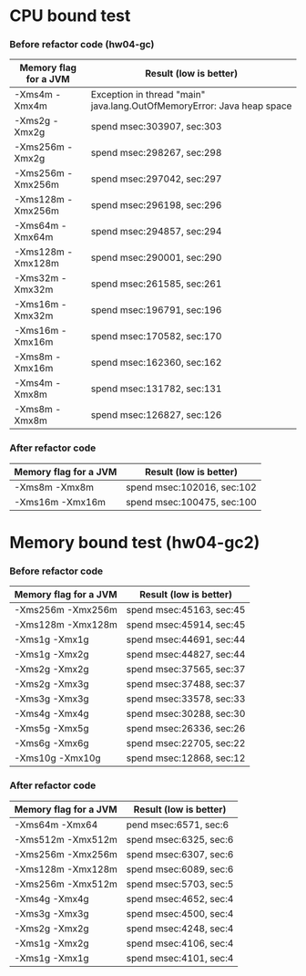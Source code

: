 # CPU bound test
### Before refactor code (hw04-gc)
| Memory flag for a JVM | Result (low is better)     |
|-----------------------|----------------------------|
| -Xms4m -Xmx4m         | Exception in thread "main" java.lang.OutOfMemoryError: Java heap space|
| -Xms2g -Xmx2g         | spend msec:303907, sec:303 |
| -Xms256m -Xmx2g       | spend msec:298267, sec:298 |
| -Xms256m -Xmx256m     | spend msec:297042, sec:297 |
| -Xms128m -Xmx256m     | spend msec:296198, sec:296 |
| -Xms64m -Xmx64m       | spend msec:294857, sec:294 |
| -Xms128m -Xmx128m     | spend msec:290001, sec:290 |
| -Xms32m -Xmx32m       | spend msec:261585, sec:261 |
| -Xms16m -Xmx32m       | spend msec:196791, sec:196 |
| -Xms16m -Xmx16m       | spend msec:170582, sec:170 |
| -Xms8m -Xmx16m        | spend msec:162360, sec:162 |
| -Xms4m -Xmx8m         | spend msec:131782, sec:131 |
| -Xms8m -Xmx8m         | spend msec:126827, sec:126 |

### After refactor code
| Memory flag for a JVM | Result (low is better)       |
|-----------------------|------------------------------|
| -Xms8m -Xmx8m         | spend msec:102016, sec:102   |
| -Xms16m -Xmx16m       | spend msec:100475, sec:100   |

# Memory bound test (hw04-gc2)
### Before refactor code
| Memory flag for a JVM | Result (low is better)    |
|-----------------------|---------------------------|
| -Xms256m -Xmx256m     | spend msec:45163, sec:45  |
| -Xms128m -Xmx128m     | spend msec:45914, sec:45  |
| -Xms1g -Xmx1g         | spend msec:44691, sec:44  |
| -Xms1g -Xmx2g         | spend msec:44827, sec:44  |
| -Xms2g -Xmx2g         | spend msec:37565, sec:37  |
| -Xms2g -Xmx3g         | spend msec:37488, sec:37  |
| -Xms3g -Xmx3g         | spend msec:33578, sec:33  |
| -Xms4g -Xmx4g         | spend msec:30288, sec:30  |
| -Xms5g -Xmx5g         | spend msec:26336, sec:26  |
| -Xms6g -Xmx6g         | spend msec:22705, sec:22  |
| -Xms10g -Xmx10g       | spend msec:12868, sec:12  |

### After refactor code
| Memory flag for a JVM | Result (low is better)  |
|-----------------------|-------------------------|
| -Xms64m -Xmx64        | pend msec:6571, sec:6   |
| -Xms512m -Xmx512m     | spend msec:6325, sec:6  |
| -Xms256m -Xmx256m     | spend msec:6307, sec:6  |
| -Xms128m -Xmx128m     | spend msec:6089, sec:6  |
| -Xms256m -Xmx512m     | spend msec:5703, sec:5  |
| -Xms4g -Xmx4g         | spend msec:4652, sec:4  |
| -Xms3g -Xmx3g         | spend msec:4500, sec:4  |
| -Xms2g -Xmx2g         | spend msec:4248, sec:4  |
| -Xms1g -Xmx2g         | spend msec:4106, sec:4  |
| -Xms1g -Xmx1g         | spend msec:4101, sec:4  |
